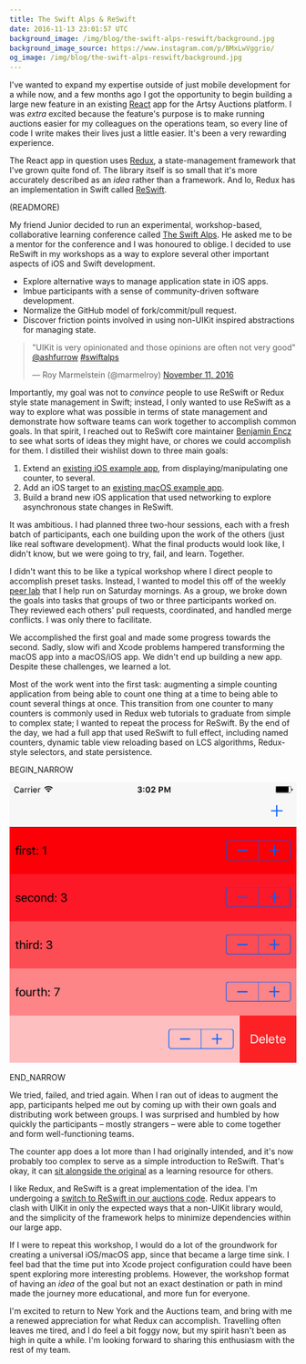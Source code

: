 ```yaml
---
title: The Swift Alps & ReSwift
date: 2016-11-13 23:01:57 UTC
background_image: /img/blog/the-swift-alps-reswift/background.jpg
background_image_source: https://www.instagram.com/p/BMxLwVggrio/
og_image: /img/blog/the-swift-alps-reswift/background.jpg
---
```


I've wanted to expand my expertise outside of just mobile development for a while now, and a few months ago I got the opportunity to begin building a large new feature in an existing [React][react] app for the Artsy Auctions platform. I was _extra_ excited because the feature's purpose is to make running auctions easier for my colleagues on the operations team, so every line of code I write makes their lives just a little easier. It's been a very rewarding experience.

The React app in question uses [Redux][redux], a state-management framework that I've grown quite fond of. The library itself is so small that it's more accurately described as an _idea_ rather than a framework. And lo, Redux has an implementation in Swift called [ReSwift][reswift].

(READMORE)

My friend Junior decided to run an experimental, workshop-based, collaborative learning conference called [The Swift Alps][theswiftalps]. He asked me to be a mentor for the conference and I was honoured to oblige. I decided to use ReSwift in my workshops as a way to explore several other important aspects of iOS and Swift development.

- Explore alternative ways to manage application state in iOS apps.
- Imbue participants with a sense of community-driven software development.
- Normalize the GitHub model of fork/commit/pull request.
- Discover friction points involved in using non-UIKit inspired abstractions for managing state.

<blockquote class="twitter-tweet" data-lang="en"><p lang="en" dir="ltr">&quot;UIKit is very opinionated and those opinions are often not very good&quot; <a href="https://twitter.com/ashfurrow">@ashfurrow</a> <a href="https://twitter.com/hashtag/swiftalps?src=hash">#swiftalps</a></p>&mdash; Roy Marmelstein (@marmelroy) <a href="https://twitter.com/marmelroy/status/797007786047639553">November 11, 2016</a></blockquote> <script async src="//platform.twitter.com/widgets.js" charset="utf-8"></script>

Importantly, my goal was not to _convince_ people to use ReSwift or Redux style state management in Swift; instead, I only wanted to use ReSwift as a way to explore what was possible in terms of state management and demonstrate how software teams can work together to accomplish common goals. In that spirit, I reached out to ReSwift core maintainer [Benjamin Encz][‪benjaminencz‬] to see what sorts of ideas they might have, or chores we could accomplish for them. I distilled their wishlist down to three main goals:

1. Extend an [existing iOS example app][counter_example_original], from displaying/manipulating one counter, to several.
2. Add an iOS target to an [existing macOS example app][todo_example_original].
3. Build a brand new iOS application that used networking to explore asynchronous state changes in ReSwift.

It was ambitious. I had planned three two-hour sessions, each with a fresh batch of participants, each one building upon the work of the others (just like real software development). What the final products would look like, I didn't know, but we were going to try, fail, and learn. Together.

I didn't want this to be like a typical workshop where I direct people to accomplish preset tasks. Instead, I wanted to model this off of the weekly [peer lab][peer_lab] that I help run on Saturday mornings. As a group, we broke down the goals into tasks that groups of two or three participants worked on. They reviewed each others' pull requests, coordinated, and handled merge conflicts. I was only there to facilitate.

We accomplished the first goal and made some progress towards the second. Sadly, slow wifi and Xcode problems hampered transforming the macOS app into a macOS/iOS app. We didn't end up building a new app. Despite these challenges, we learned a lot.

Most of the work went into the first task: augmenting a simple counting application from being able to count one thing at a time to being able to count several things at once. This transition from one counter to many counters is commonly used in Redux web tutorials to graduate from simple to complex state; I wanted to repeat the process for ReSwift. By the end of the day, we had a full app that used ReSwift to full effect, including named counters, dynamic table view reloading based on LCS algorithms, Redux-style selectors, and state persistence.

BEGIN_NARROW

![Screenshot of finished app](/img/blog/the-swift-alps-reswift/screenshot.png)

END_NARROW

We tried, failed, and tried again. When I ran out of ideas to augment the app, participants helped me out by coming up with their own goals and distributing work between groups. I was surprised and humbled by how quickly the participants – mostly strangers – were able to come together and form well-functioning teams.

The counter app does a lot more than I had originally intended, and it's now probably too complex to serve as a simple introduction to ReSwift. That's okay, it can [sit alongside the original][counter_example_fork] as a learning resource for others.

I like Redux, and ReSwift is a great implementation of the idea. I'm undergoing a [switch to ReSwift in our auctions code][reswift_pr]. Redux appears to clash with UIKit in only the expected ways that a non-UIKit library would, and the simplicity of the framework helps to minimize dependencies within our large app.

If I were to repeat this workshop, I would do a lot of the groundwork for creating a universal iOS/macOS app, since that became a large time sink. I feel bad that the time put into Xcode project configuration could have been spent exploring more interesting problems. However, the workshop format of having an _idea_ of the goal but not an exact destination or path in mind made the journey more educational, and more fun for everyone.

I'm excited to return to New York and the Auctions team, and bring with me a renewed appreciation for what Redux can accomplish. Travelling often leaves me tired, and I do feel a bit foggy now, but my spirit hasn't been as high in quite a while. I'm looking forward to sharing this enthusiasm with the rest of my team.


[react]: https://facebook.github.io/react/
[redux]: http://redux.js.org
[reswift]: https://github.com/ReSwift/ReSwift
[theswiftalps]: http://theswiftalps.com
[‪benjaminencz‬]: https://twitter.com/benjaminencz 
[counter_example_original]: https://github.com/ReSwift/CounterExample
[todo_example_original]: https://github.com/ReSwift/ReSwift-Todo-Example
[peer_lab]: https://artsy.github.io/blog/2015/08/10/peer-lab/
[counter_example_fork]: https://github.com/TheSwiftAlps/CounterExample
[reswift_pr]: https://github.com/artsy/eigen/pull/1985
